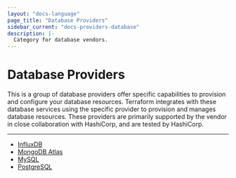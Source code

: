 ```yaml
---
layout: "docs-language"
page_title: "Database Providers"
sidebar_current: "docs-providers-database"
description: |-
  Category for database vendors.
---
```


# Database Providers

This is a group of database providers offer specific capabilities to provision
and configure your database resources. Terraform integrates with these
database services using the specific provider to provision and manages database
resources. These providers are primarily supported by the vendor in close
collaboration with HashiCorp, and are tested by HashiCorp.

---


- [InfluxDB](/docs/providers/influxdb/index.html)
- [MongoDB Atlas](/docs/providers/mongodbatlas/index.html)
- [MySQL](/docs/providers/mysql/index.html)
- [PostgreSQL](/docs/providers/postgresql/index.html)

